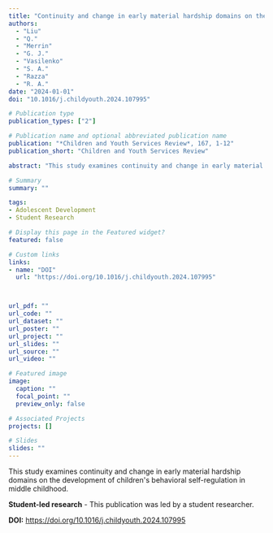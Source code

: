 ```yaml
---
title: "Continuity and change in early material hardship domains on the development of children's behavioral self-regulation in middle childhood (Student-led research)"
authors:
  - "Liu"
  - "Q."
  - "Merrin"
  - "G. J."
  - "Vasilenko"
  - "S. A."
  - "Razza"
  - "R. A."
date: "2024-01-01"
doi: "10.1016/j.childyouth.2024.107995"

# Publication type
publication_types: ["2"]

# Publication name and optional abbreviated publication name
publication: "*Children and Youth Services Review*, 167, 1-12"
publication_short: "Children and Youth Services Review"

abstract: "This study examines continuity and change in early material hardship domains on the development of children's behavioral self-regulation in middle childhood."

# Summary
summary: ""

tags:
- Adolescent Development
- Student Research

# Display this page in the Featured widget?
featured: false

# Custom links
links:
- name: "DOI"
  url: "https://doi.org/10.1016/j.childyouth.2024.107995"



url_pdf: ""
url_code: ""
url_dataset: ""
url_poster: ""
url_project: ""
url_slides: ""
url_source: ""
url_video: ""

# Featured image
image:
  caption: ""
  focal_point: ""
  preview_only: false

# Associated Projects
projects: []

# Slides
slides: ""
---
```


This study examines continuity and change in early material hardship domains on the development of children's behavioral self-regulation in middle childhood.

**Student-led research** - This publication was led by a student researcher.

**DOI:** https://doi.org/10.1016/j.childyouth.2024.107995

